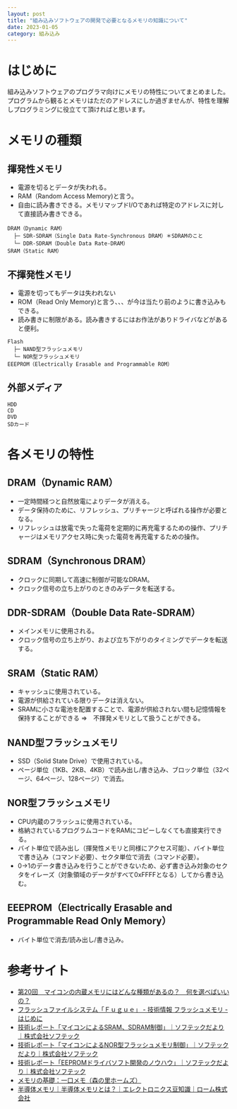 ```yaml
---
layout: post
title: "組み込みソフトウェアの開発で必要となるメモリの知識について"
date: 2023-01-05
category: 組み込み
---
```

# はじめに 
組み込みソフトウェアのプログラマ向けにメモリの特性についてまとめました。
プログラムから観るとメモリはただのアドレスにしか過ぎませんが、特性を理解しプログラミングに役立てて頂ければと思います。

# メモリの種類
## 揮発性メモリ
* 電源を切るとデータが失われる。
* RAM（Random Access Memory)と言う。
* 自由に読み書きできる。メモリマップドI/Oであれば特定のアドレスに対して直接読み書きできる。

```text
DRAM（Dynamic RAM）
  ├─ SDR-SDRAM（Single Data Rate-Synchronous DRAM）＊SDRAMのこと
  └─ DDR-SDRAM（Double Data Rate-DRAM）
SRAM（Static RAM）
```

## 不揮発性メモリ
* 電源を切ってもデータは失われない
* ROM（Read Only Memory)と言う、、、が今は当たり前のように書き込みもできる。
* 読み書きに制限がある。読み書きするにはお作法がありドライバなどがあると便利。

```text
Flash
  ├─ NAND型フラッシュメモリ
  └─ NOR型フラッシュメモリ
EEEPROM（Electrically Erasable and Programmable ROM）
```

## 外部メディア
```text
HDD
CD
DVD
SDカード
```

# 各メモリの特性
## DRAM（Dynamic RAM）
* 一定時間経つと自然放電によりデータが消える。
* データ保持のために、リフレッシュ、プリチャージと呼ばれる操作が必要となる。
* リフレッシュは放電で失った電荷を定期的に再充電するための操作、プリチャージはメモリアクセス時に失った電荷を再充電するための操作。

## SDRAM（Synchronous DRAM）
* クロックに同期して高速に制御が可能なDRAM。
* クロック信号の立ち上がりのときのみデータを転送する。

## DDR-SDRAM（Double Data Rate-SDRAM）
* メインメモリに使用される。
* クロック信号の立ち上がり、および立ち下がりのタイミングでデータを転送する。

## SRAM（Static RAM）
* キャッシュに使用されている。
* 電源が供給されている限りデータは消えない。
* SRAMに小さな電池を配置することで、電源が供給されない間も記憶情報を保持することができる  ⇒　不揮発メモリとして扱うことができる。

## NAND型フラッシュメモリ
* SSD（Solid State Drive）で使用されている。
* ページ単位（1KB、2KB、4KB）で読み出し/書き込み、ブロック単位（32ページ、64ページ、128ページ）で消去。

## NOR型フラッシュメモリ
* CPU内蔵のフラッシュに使用されている。
* 格納されているプログラムコードをRAMにコピーしなくても直接実行できる。
* バイト単位で読み出し（揮発性メモリと同様にアクセス可能）、バイト単位で書き込み（コマンド必要）、セクタ単位で消去（コマンド必要）。
* 0→1のデータ書き込みを行うことができないため、必ず書き込み対象のセクタをイレーズ（対象領域のデータがすべて0xFFFFとなる）してから書き込む。

## EEEPROM（Electrically Erasable and Programmable Read Only Memory）
* バイト単位で消去/読み出し/書き込み。

# 参考サイト
+ [第20回　マイコンの内蔵メモリにはどんな種類があるの？　何を選べばいいの？](https://edn.itmedia.co.jp/edn/articles/1604/25/news008.html)
+ [フラッシュファイルシステム「Ｆｕｇｕｅ」 - 技術情報 フラッシュメモリ - はじめに](http://www.kyoto-sr.co.jp/products/fugue/techinfo/if-intro.html)
+ [技術レポート「マイコンによるSRAM、SDRAM制御」｜ソフテックだより｜株式会社ソフテック](https://www.softech.co.jp/mm_080206_firm.htm)
+ [技術レポート「マイコンによるNOR型フラッシュメモリ制御」｜ソフテックだより｜株式会社ソフテック](https://www.softech.co.jp/mm_090603_firm.htm)
+ [技術レポート「EEPROMドライバソフト開発のノウハウ」｜ソフテックだより｜株式会社ソフテック](https://www.softech.co.jp/mm_131002_firm.htm)
+ [メモリの基礎：一口メモ（森の里ホームズ）](http://www.mh.rgr.jp/memo/mp0024.htm)
+ [半導体メモリ｜半導体メモリとは？｜エレクトロニクス豆知識｜ローム株式会社](https://www.rohm.co.jp/electronics-basics/memory/memory_what1)
